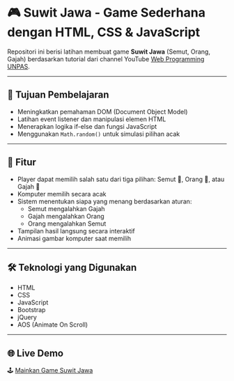 # 🎮 Suwit Jawa - Game Sederhana dengan HTML, CSS & JavaScript
Repositori ini berisi latihan membuat game **Suwit Jawa** (Semut, Orang, Gajah) berdasarkan tutorial dari channel YouTube [Web Programming UNPAS](https://www.youtube.com/c/WebProgrammingUNPAS).

---

## 🧠 Tujuan Pembelajaran

- Meningkatkan pemahaman DOM (Document Object Model)
- Latihan event listener dan manipulasi elemen HTML
- Menerapkan logika if-else dan fungsi JavaScript
- Menggunakan `Math.random()` untuk simulasi pilihan acak

---

## 🚀 Fitur

- Player dapat memilih salah satu dari tiga pilihan: Semut 🐜, Orang 🧍, atau Gajah 🐘
- Komputer memilih secara acak
- Sistem menentukan siapa yang menang berdasarkan aturan:
  - Semut mengalahkan Gajah
  - Gajah mengalahkan Orang
  - Orang mengalahkan Semut
- Tampilan hasil langsung secara interaktif
- Animasi gambar komputer saat memilih

---

## 🛠️ Teknologi yang Digunakan

- HTML
- CSS
- JavaScript
- Bootstrap
- jQuery
- AOS (Animate On Scroll)

---

## 🌐 Live Demo

🕹️ [Mainkan Game Suwit Jawa](https://tinonurcahya.github.io/Suwit-Jawa/)